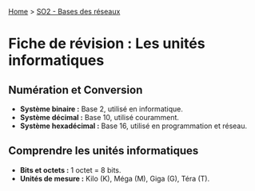 [Home](https://github.com/Addleo/TSSR/tree/main) > [SO2 - Bases des réseaux](https://github.com/Addleo/TSSR/tree/S02-Bases_des_r%C3%A9seaux)  

# Fiche de révision : Les unités informatiques

## Numération et Conversion
- **Système binaire :** Base 2, utilisé en informatique.
- **Système décimal :** Base 10, utilisé couramment.
- **Système hexadécimal :** Base 16, utilisé en programmation et réseau.

## Comprendre les unités informatiques
- **Bits et octets :** 1 octet = 8 bits.
- **Unités de mesure :** Kilo (K), Méga (M), Giga (G), Téra (T).
 
